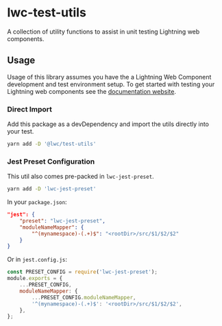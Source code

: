 # lwc-test-utils

A collection of utility functions to assist in unit testing Lightning web components.

## Usage

Usage of this library assumes you have the a Lightning Web Component development and test environment setup. To get started with testing your Lightning web components see the [documentation website](https://internal.lwcjs.org/guide/testing.html).

### Direct Import

Add this package as a devDependency and import the utils directly into your test.

```bash
yarn add -D '@lwc/test-utils'
```

### Jest Preset Configuration

This util also comes pre-packed in `lwc-jest-preset`.

```bash
yarn add -D 'lwc-jest-preset'
```

In your `package.json`:

```json
"jest": {
    "preset": "lwc-jest-preset",
    "moduleNameMapper": {
        "^(mynamespace)-(.+)$": "<rootDir>/src/$1/$2/$2"
    }
}
```

Or in `jest.config.js`:

```js
const PRESET_CONFIG = require('lwc-jest-preset');
module.exports = {
    ...PRESET_CONFIG,
    moduleNameMapper: {
        ...PRESET_CONFIG.moduleNameMapper,
        '^(mynamespace)-(.+)$': '<rootDir>/src/$1/$2/$2',
    },
};
```
